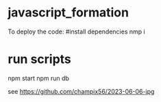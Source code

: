 # javascript_formation

To deploy the code: 
#install dependencies
nmp i 

# run scripts
npm start
npm run db


see https://github.com/champix56/2023-06-06-jpg